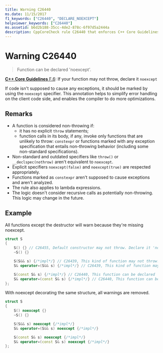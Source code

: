 ```yaml
---
title: Warning C26440
ms.date: 11/15/2017
f1_keywords: ["C26440", "DECLARE_NOEXCEPT"]
helpviewer_keywords: ["C26440"]
ms.assetid: b6d2b188-35cc-4de2-878c-6f97d5a2444a
description: CppCoreCheck rule C26440 that enforces C++ Core Guidelines F.6
---
```

# Warning C26440

> Function can be declared 'noexcept'.

[**C++ Core Guidelines** F.6](https://github.com/isocpp/CppCoreGuidelines/blob/master/CppCoreGuidelines.md#f6-if-your-function-may-not-throw-declare-it-noexcept): If your function may not throw, declare it `noexcept`

If code isn't supposed to cause any exceptions, it should be marked by using the `noexcept` specifier. This annotation helps to simplify error handling on the client code side, and enables the compiler to do more optimizations.

## Remarks

- A function is considered non-throwing if:
  - it has no explicit `throw` statements;
  - function calls in its body, if any, invoke only functions that are unlikely to throw: `constexpr` or functions marked with any exception specification that entails non-throwing behavior (including some non-standard specifications).
- Non-standard and outdated specifiers like `throw()` or `__declspec(nothrow)` aren't equivalent to `noexcept`.
- Explicit specifiers `noexcept(false)` and `noexcept(true)` are respected appropriately.
- Functions marked as `constexpr` aren't supposed to cause exceptions and aren't analyzed.
- The rule also applies to lambda expressions.
- The logic doesn't consider recursive calls as potentially non-throwing. This logic may change in the future.

## Example

All functions except the destructor will warn because they're missing noexcept.

```cpp
struct S
{
    S() {} // C26455, Default constructor may not throw. Declare it 'noexcept'
    ~S() {}

    S(S&& s) {/*impl*/} // C26439, This kind of function may not throw. Declare it 'noexcept' (f.6)
    S& operator=(S&& s) {/*impl*/} // C26439, This kind of function may not throw. Declare it 'noexcept' (f.6)

    S(const S& s) {/*impl*/} // C26440, This function can be declared 'noexcept'
    S& operator=(const S& s) {/*impl*/} // C26440, This function can be declared 'noexcept'
};
```

With noexcept decorating the same structure, all warnings are removed.

```cpp
struct S
{
    S() noexcept {}
    ~S() {}

    S(S&& s) noexcept {/*impl*/}
    S& operator=(S&& s) noexcept {/*impl*/}

    S(const S& s) noexcept {/*impl*/}
    S& operator=(const S& s) noexcept {/*impl*/}
};
```
